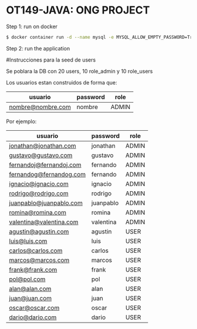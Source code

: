 # OT149-JAVA: ONG PROJECT

Step 1: run on docker

```sh
$ docker container run -d --name mysql -e MYSQL_ALLOW_EMPTY_PASSWORD=True -p 3306:3306 mysql
```

Step 2: run the application

#Instrucciones para la seed de users

Se poblara la DB con 20 users, 10 role_admin y 10 role_users

Los usuarios estan construidos de forma que:

| usuario | password | role |
|---|---|---|
|nombre@nombre.com|nombre|ADMIN|

Por ejemplo:

| usuario | password | role |
|---|---|---|
|jonathan@jonathan.com|jonathan|ADMIN|
|gustavo@gustavo.com|gustavo|ADMIN|
|fernandoj@fernandoj.com|fernando|ADMIN|
|fernandog@fernandog.com|fernando|ADMIN|
|ignacio@ignacio.com|ignacio|ADMIN|
|rodrigo@rodrigo.com|rodrigo|ADMIN|
|juanpablo@juanpablo.com|juanpablo|ADMIN|
|romina@romina.com|romina|ADMIN|
|valentina@valentina.com|valentina|ADMIN|
|agustin@agustin.com|agustin|USER|
|luis@luis.com|luis|USER|
|carlos@carlos.com|carlos|USER|
|marcos@marcos.com|marcos|USER|
|frank@frank.com|frank|USER|
|pol@pol.com|pol|USER|
|alan@alan.com|alan|USER|
|juan@juan.com|juan|USER|
|oscar@oscar.com|oscar|USER|
|dario@dario.com|dario|USER|



